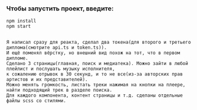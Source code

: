 ### Чтобы запустить проект, введите:
    npm install
    npm start


    Я написал сразу для реакта, сделал два токена(для второго и третьего диплома(смотрите api.ts и token.ts)).
    И ещё поменял вёрстку, но внешний вид похож на тот, что в первом дипломе.
    Сделано 3 страницы(главная, поиск и медиатека). Можно зайти в любой плейлист и послушать музыку исполнителя, 
    к сожалению отрывок в 30 секунд, и то не все(из-за авторских прав артистов и их представителей).
    Можно менять громкость, листать треки нажимая на кнопки на плеере, найти подходящий трек в разделе поиска.
    Для каждого компонента, контент страницы и т.д. сделаны отдельные файлы scss со стилями.

    
    
